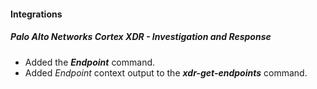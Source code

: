 
#### Integrations
##### Palo Alto Networks Cortex XDR - Investigation and Response
- Added the ***Endpoint*** command.
- Added *Endpoint* context output to the ***xdr-get-endpoints*** command.
